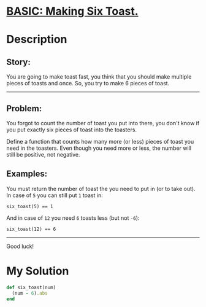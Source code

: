 # [BASIC: Making Six Toast.](https://www.codewars.com/kata/5834fec22fb0ba7d080000e8)

# Description
## Story:

You are going to make toast fast, you think that you should make multiple pieces of toasts and once. So, you try to make
6 pieces of toast.

---
## Problem:
You forgot to count the number of toast you put into there, you don't know if you put exactly six pieces of toast into 
the toasters.

Define a function that counts how many more (or less) pieces of toast you need in the toasters. Even though you need 
more or less, the number will still be positive, not negative.

## Examples:
You must return the number of toast the you need to put in (or to take out). In case of `5` you can still put `1` toast 
in:
```
six_toast(5) == 1
```
And in case of `12` you need `6` toasts less (but not `-6`):
```
six_toast(12) == 6
```
---
Good luck!

# My Solution
```ruby
def six_toast(num)
  (num - 6).abs
end
```
